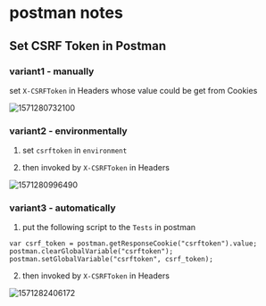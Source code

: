 # postman notes



## Set CSRF Token in Postman

### variant1 - manually

set  `X-CSRFToken` in Headers whose value could be get from Cookies

![1571280732100](../../images/postman_1571280732100.png)



### variant2 -  environmentally

1. set ` csrftoken ` in `environment`

2. then invoked by `X-CSRFToken` in Headers

![1571280996490](..\..\images\postman_1571280996490.png)



### variant3 - automatically

1. put the following script to the `Tests` in postman

```
var csrf_token = postman.getResponseCookie("csrftoken").value;
postman.clearGlobalVariable("csrftoken");
postman.setGlobalVariable("csrftoken", csrf_token);
```

2. then invoked by `X-CSRFToken` in Headers

![1571282406172](..\..\\images\postman_1571282406172.png)